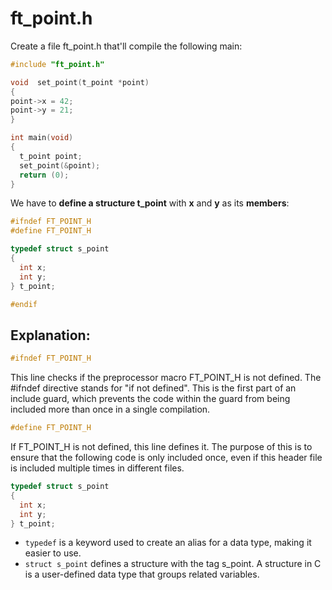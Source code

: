 # ft_point.h
Create a file ft_point.h that'll compile the following main:
```c
#include "ft_point.h"

void  set_point(t_point *point)
{
point->x = 42;
point->y = 21;
}

int main(void)
{
  t_point point;
  set_point(&point);
  return (0);
}
```
We have to **define a structure t_point** with **x** and **y** as its **members**:
```c
#ifndef FT_POINT_H
#define FT_POINT_H

typedef struct s_point
{
  int x;
  int y;
} t_point;

#endif
```

## Explanation:
```c
#ifndef FT_POINT_H
```
This line checks if the preprocessor macro FT_POINT_H is not defined. The #ifndef directive stands for "if not defined". 
This is the first part of an include guard, which prevents the code within the guard from being included more than once in a single compilation.

```c
#define FT_POINT_H
```
If FT_POINT_H is not defined, this line defines it. 
The purpose of this is to ensure that the following code is only included once, even if this header file is included multiple times in different files.

```c
typedef struct s_point
{
  int x;
  int y;
} t_point;
```
- `typedef` is a keyword used to create an alias for a data type, making it easier to use.
- `struct s_point` defines a structure with the tag s_point. A structure in C is a user-defined data type that groups related variables.
